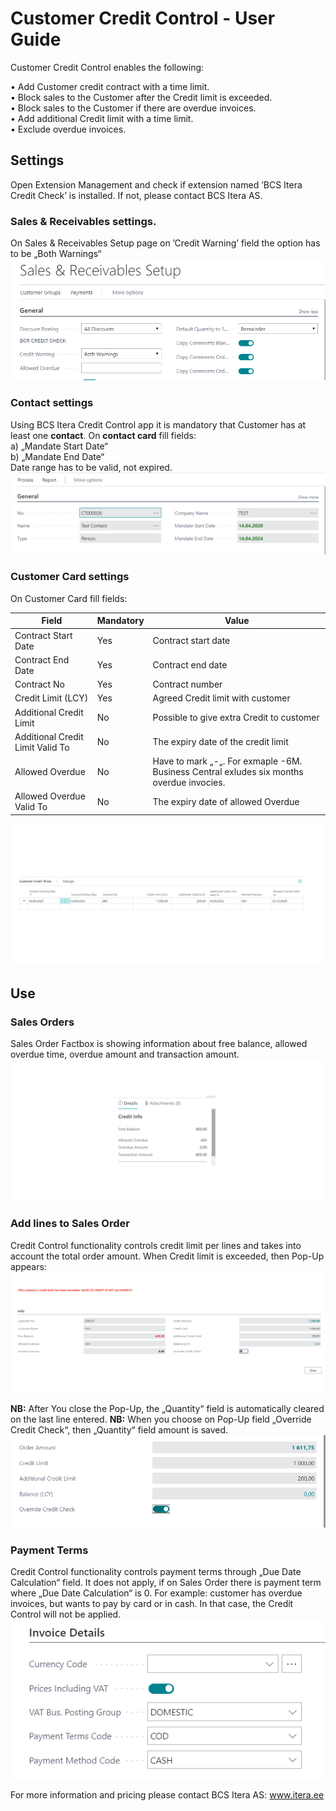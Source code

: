 # Customer Credit Control  - User Guide

Customer Credit Control enables the following:

•	Add Customer credit contract with a time limit.  
•	Block sales to the Customer after the Credit limit is exceeded.  
•	Block sales to the Customer if there are overdue invoices.    
•	Add additional Credit limit with a time limit.  
•	Exclude overdue invoices.  

## Settings
Open Extension Management and check if extension named ’BCS Itera Credit Check’ is installed. If not, please contact BCS Itera AS.  

### Sales & Receivables settings.
On Sales & Receivables Setup page on ’Credit Warning’ field the option has to be „Both Warnings“  
![SalesReceivSetup](SalesReceivSetup.png)
  
### Contact settings  
Using BCS Itera Credit Control app it is mandatory that Customer has at least one **contact**. 
On **contact card** fill fields:  
a)	„Mandate Start Date“  
b)	„Mandate End Date“  
Date range has to be valid, not expired.  
![ContactCard](ContactCard.png)
 
### Customer Card settings
On Customer Card fill fields:

|**Field**|**Mandatory**|**Value**|
|-|-|-|
|Contract Start Date|Yes|Contract start date|
|Contract End Date|Yes|Contract end date|
|Contract No|Yes|Contract number|
|Credit Limit (LCY)|Yes|	Agreed Credit limit with customer|
|Additional Credit Limit|No|Possible to give extra Credit to customer|
|Additional Credit Limit Valid To|No|	The expiry date of the credit limit|
|Allowed Overdue|No|Have to mark „-„. For exmaple -6M. Business Central exludes six months overdue invocies.| 
|Allowed Overdue Valid To|No|The expiry date of allowed Overdue|  
![CustomerCard](CustomerCard.png)
 
## Use  
### Sales Orders
Sales Order Factbox is showing information about free balance, allowed overdue time, overdue amount and transaction amount.  
![FactBox](FactBox.png)
 
### Add lines to Sales Order
Credit Control functionality controls credit limit per lines and takes into account the total order amount. 
When Credit limit is exceeded, then Pop-Up appears:  
![PopUp](PopUp.png)
 
**NB:** After You close the Pop-Up, the „Quantity“ field is automatically cleared on the last line entered.
**NB:** When you choose on Pop-Up field „Override Credit Check“, then „Quantity“ field amount is saved.   
![PopUp2](PopUp2.png)
 
### Payment Terms
Credit Control functionality controls payment terms through „Due Date Calculation“ field. It does not apply, if on Sales Order there is payment term where „Due Date Calculation“ is 0. 
For example: customer has overdue invoices, but wants to pay by card or in cash. In that case, the Credit Control will not be applied.   
![PaymenTerms](PaymentTerms.png)
 
For more information and pricing please contact BCS Itera AS:
www.itera.ee

